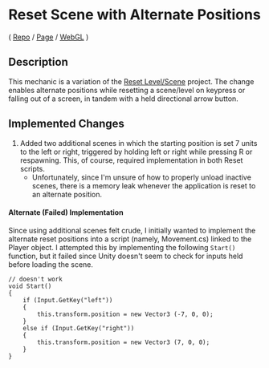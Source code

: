 # Reset Scene with Alternate Positions
( [Repo](https://github.com/JaiChong/css385/tree/main/unity_basics/reset_scene_with_alt_positions) / [Page](https://jaichong.github.io/css385/unity_basics/reset_scene_with_alt_positions/) / [WebGL](https://jaichong.github.io/css385/unity_basics/reset_scene_with_alt_positions/build_webgl) )

## Description
This mechanic is a variation of the [Reset Level/Scene](https://github.com/t4guw/100-Unity-Mechanics-for-Programmers/tree/master/programs/reset_scene) project.  The change enables alternate positions while resetting a scene/level on keypress or falling out of a screen, in tandem with a held directional arrow button.

## Implemented Changes
1. Added two additional scenes in which the starting position is set 7 units to the left or right, triggered by holding left or right while pressing R or respawning.  This, of course, required implementation in both Reset scripts.
    - Unfortunately, since I'm unsure of how to properly unload inactive scenes, there is a memory leak whenever the application is reset to an alternate position.

#### Alternate (Failed) Implementation
Since using additional scenes felt crude, I initially wanted to implement the alternate reset positions into a script (namely, Movement.cs) linked to the Player object.  I attempted this by implementing the following `Start()` function, but it failed since Unity doesn't seem to check for inputs held before loading the scene.

```
// doesn't work
void Start()
{
    if (Input.GetKey("left"))
    {
        this.transform.position = new Vector3 (-7, 0, 0);
    }
    else if (Input.GetKey("right"))
    {
        this.transform.position = new Vector3 (7, 0, 0);
    }
}
```
